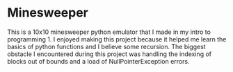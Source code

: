 # Minesweeper
 
This is a 10x10 minesweeper python emulator that I made in my intro to programming 1.
I enjoyed making this project because it helped me learn the basics of python functions and I believe some recursion.
The biggest obstacle I encountered during this project was handling the indexing of blocks out of bounds and a load of
NullPointerException errors.
